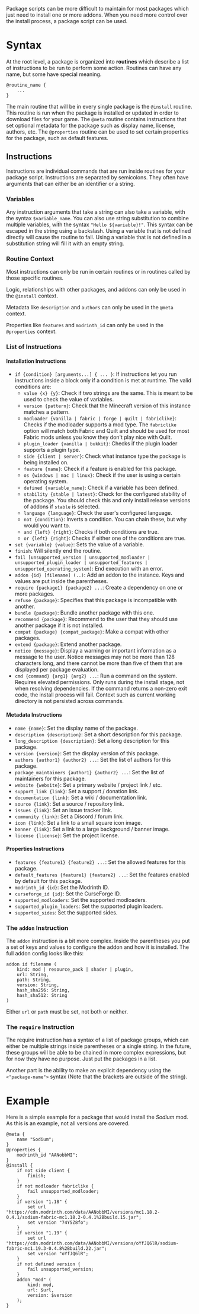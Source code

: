 Package scripts can be more difficult to maintain for most packages which just need to install one or more addons. When you need more control over the install process, a package script can be used.

# Syntax

At the root level, a package is organized into **routines** which describe a list of instructions to be run to perform some action. Routines can have any name, but some have special meaning.

```
@routine_name {
	...
}
```

The main routine that will be in every single package is the `@install` routine. This routine is run when the package is installed or updated in order to download files for your game.
The `@meta` routine contains instructions that set optional metadata for the package such as display name, license, authors, etc.
The `@properties` routine can be used to set certain properties for the package, such as default features.

## Instructions

Instructions are individual commands that are run inside routines for your package script. Instructions are separated by semicolons. They often have arguments that can either be an identifier or a string.

### Variables

Any instruction arguments that take a string can also take a variable, with the syntax `$variable_name`. You can also use string substitution to combine multiple variables, with the syntax `"Hello ${variable}!"`. This syntax can be escaped in the string using a backslash. Using a variable that is not defined directly will cause the routine to fail. Using a variable that is not defined in a substitution string will fill it with an empty string.

### Routine Context

Most instructions can only be run in certain routines or in routines called by those specific routines.

Logic, relationships with other packages, and addons can only be used in the `@install` context.

Metadata like `description` and `authors` can only be used in the `@meta` context.

Properties like `features` and `modrinth_id` can only be used in the `@properties` context.

### List of Instructions

#### Installation Instructions

- `if {condition} [arguments...] { ... }`: If instructions let you run instructions inside a block only if a condition is met at runtime. The valid conditions are:
  - `value {x} {y}`: Check if two strings are the same. This is meant to be used to check the value of variables.
  - `version {pattern}`: Check that the Minecraft version of this instance matches a pattern.
  - `modloader {vanilla | fabric | forge | quilt | fabriclike}`: Checks if the modloader supports a mod type. The `fabriclike` option will match both Fabric and Quilt and should be used for most Fabric mods unless you know they don't play nice with Quilt.
  - `plugin_loader {vanilla | bukkit}`: Checks if the plugin loader supports a plugin type.
  - `side {client | server}`: Check what instance type the package is being installed on.
  - `feature {name}`: Check if a feature is enabled for this package.
  - `os {windows | mac | linux}`: Check if the user is using a certain operating system.
  - `defined {variable_name}`: Check if a variable has been defined.
  - `stability {stable | latest}`: Check for the configured stability of the package. You should check this and only install release versions of addons if `stable` is selected.
  - `language {language}`: Check the user's configured language.
  - `not {condition}`: Inverts a condition. You can chain these, but why would you want to.
  - `and {left} {right}`: Checks if both conditions are true.
  - `or {left} {right}`: Checks if either one of the conditions are true.
- `set {variable} {value}`: Sets the value of a variable.
- `finish`: Will silently end the routine.
- `fail [unsupported_version | unsupported_modloader | unsupported_plugin_loader | unsupported_features | unsupported_operating_system]`: End execution with an error.
- `addon {id} [filename] (..)`: Add an addon to the instance. Keys and values are put inside the parentheses.
- `require {package1} {package2} ...`: Create a dependency on one or more packages.
- `refuse {package}`: Specifies that this package is incompatible with another.
- `bundle {package}`: Bundle another package with this one.
- `recommend {package}`: Recommend to the user that they should use another package if it is not installed.
- `compat {package} {compat_package}`: Make a compat with other packages.
- `extend {package}`: Extend another package.
- `notice {message}`: Display a warning or important information as a message to the user. Notice messages may not be more than 128 characters long, and there cannot be more than five of them that are displayed per package evaluation.
- `cmd {command} {arg1} {arg2} ...`: Run a command on the system. Requires elevated permissions. Only runs during the install stage, not when resolving dependencies. If the command returns a non-zero exit code, the install process will fail. Context such as current working directory is not persisted across commands.

#### Metadata Instructions

- `name {name}`: Set the display name of the package.
- `description {description}`: Set a short description for this package.
- `long_description {description}`: Set a long description for this package.
- `version {version}`: Set the display version of this package.
- `authors {author1} {author2} ...`: Set the list of authors for this package.
- `package_maintainers {author1} {author2} ...`: Set the list of maintainers for this package.
- `website {website}`: Set a primary website / project link / etc.
- `support_link {link}`: Set a support / donation link.
- `documentation {link}`: Set a wiki / documentation link.
- `source {link}`: Set a source / repository link.
- `issues {link}`: Set an issue tracker link.
- `community {link}`: Set a Discord / forum link.
- `icon {link}`: Set a link to a small square icon image.
- `banner {link}`: Set a link to a large background / banner image.
- `license {license}`: Set the project license.

#### Properties Instructions

- `features {feature1} {feature2} ...`: Set the allowed features for this package.
- `default_features {feature1} {feature2} ...`: Set the features enabled by default for this package.
- `modrinth_id {id}`: Set the Modrinth ID.
- `curseforge_id {id}`: Set the CurseForge ID.
- `supported_modloaders`: Set the supported modloaders.
- `supported_plugin_loaders`: Set the supported plugin loaders.
- `supported_sides`: Set the supported sides.

### The `addon` Instruction

The `addon` instruction is a bit more complex. Inside the parentheses you put a set of keys and values to configure the addon and how it is installed. The full addon config looks like this:

```
addon id filename (
	kind: mod | resource_pack | shader | plugin,
	url: String,
	path: String,
	version: String,
	hash_sha256: String,
	hash_sha512: String
)
```

Either `url` or `path` must be set, not both or neither.

### The `require` Instruction

The require instruction has a syntax of a list of package groups, which can either be multiple strings inside parentheses or a single string. In the future, these groups will be able to be chained in more complex expressions, but for now they have no purpose. Just put the packages in a list.

Another part is the ability to make an explicit dependency using the `<"package-name">` syntax (Note that the brackets are outside of the string).

# Example

Here is a simple example for a package that would install the _Sodium_ mod. As this is an example, not all versions are covered.

```
@meta {
	name "Sodium";
}
@properties {
	modrinth_id "AANobbMI";
}
@install {
	if not side client {
		finish;
	}
	if not modloader fabriclike {
		fail unsupported_modloader;
	}
	if version "1.18" {
		set url "https://cdn.modrinth.com/data/AANobbMI/versions/mc1.18.2-0.4.1/sodium-fabric-mc1.18.2-0.4.1%2Bbuild.15.jar";
		set version "74Y5Z8fo";
	}
	if version "1.19" {
		set url "https://cdn.modrinth.com/data/AANobbMI/versions/oYfJQ6lR/sodium-fabric-mc1.19.3-0.4.8%2Bbuild.22.jar";
		set version "oYfJQ6lR";
	}
	if not defined version {
		fail unsupported_version;
	}
	addon "mod" (
		kind: mod,
		url: $url,
		version: $version
	);
}
```
